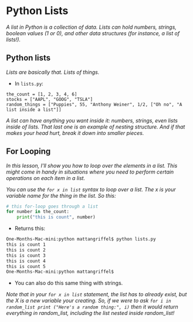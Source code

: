 # Python Lists

*A list in Python is a collection of data. Lists can hold numbers, strings, boolean values (1 or 0), and other data structures (for instance, a list of lists!).*

## Python lists 

*Lists are basically that. Lists of things.*

- In `lists.py`:

```
the_count = [1, 2, 3, 4, 6]
stocks = ["AAPL", "GOOG", "TSLA"]
random_things = ["Puppies", 55, "Anthony Weiner", 1/2, ["Oh no", "A list inside a list"]]
```

*A list can have anything you want inside it: numbers, strings, even lists inside of lists. That last one is an example of nesting structure. And if that makes your head hurt, break it down into smaller pieces.*

## For Looping

*In this lesson, I'll show you how to loop over the elements in a list. This might come in handy in situations where you need to perform certain operations on each item in a list.*

*You can use the `for x in list` syntax to loop over a list. The x is your variable name for the thing in the list. So this:*

```py
# this for-loop goes through a list
for number in the_count:
    print("this is count", number)
```

- Returns this:

```bash
One-Months-Mac-mini:python mattangriffel$ python lists.py
this is count 1
this is count 2
this is count 3
this is count 4
this is count 5
One-Months-Mac-mini:python mattangriffel$
```

- You can also do this same thing with strings.

*Note that in your `for x in list` statement, the list has to already exist, but the X is a new variable your creating. So, if we were to ask `for i in random_list print ("Here's a random thing:", i)` then it would return everything in random_list, including the list nested inside random_list!*